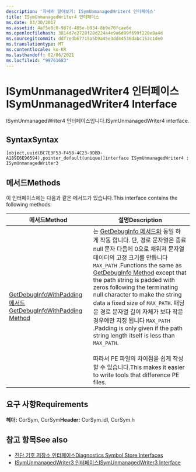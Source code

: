 ```yaml
---
description: '자세히 알아보기: ISymUnmanagedWriter4 인터페이스'
title: ISymUnmanagedWriter4 인터페이스
ms.date: 03/30/2017
ms.assetid: 4af5e8c0-987d-405e-b934-8b9e70fcae6e
ms.openlocfilehash: 3814d7e2728f28d224a4e9a6d99f699f220e8a4d
ms.sourcegitcommit: ddf7edb67715a5b9a45e3dd44536dabc153c1de0
ms.translationtype: MT
ms.contentlocale: ko-KR
ms.lasthandoff: 02/06/2021
ms.locfileid: "99761683"
---
```

# <a name="isymunmanagedwriter4-interface"></a><span data-ttu-id="56e24-103">ISymUnmanagedWriter4 인터페이스</span><span class="sxs-lookup"><span data-stu-id="56e24-103">ISymUnmanagedWriter4 Interface</span></span>

<span data-ttu-id="56e24-104">ISymUnmanagedWriter4 인터페이스입니다.</span><span class="sxs-lookup"><span data-stu-id="56e24-104">ISymUnmanagedWriter4 interface.</span></span>  
  
## <a name="syntax"></a><span data-ttu-id="56e24-105">Syntax</span><span class="sxs-lookup"><span data-stu-id="56e24-105">Syntax</span></span>  
  
```idl  
[object,uuid(BC7E3F53-F458-4C23-9DBD-A189E6E96594),pointer_default(unique)]interface ISymUnmanagedWriter4 : ISymUnmanagedWriter3  
```  
  
## <a name="methods"></a><span data-ttu-id="56e24-106">메서드</span><span class="sxs-lookup"><span data-stu-id="56e24-106">Methods</span></span>  

 <span data-ttu-id="56e24-107">이 인터페이스에는 다음과 같은 메서드가 있습니다.</span><span class="sxs-lookup"><span data-stu-id="56e24-107">This interface contains the following methods:</span></span>  
  
|<span data-ttu-id="56e24-108">메서드</span><span class="sxs-lookup"><span data-stu-id="56e24-108">Method</span></span>|<span data-ttu-id="56e24-109">설명</span><span class="sxs-lookup"><span data-stu-id="56e24-109">Description</span></span>|  
|------------|-----------------|  
|[<span data-ttu-id="56e24-110">GetDebugInfoWithPadding 메서드</span><span class="sxs-lookup"><span data-stu-id="56e24-110">GetDebugInfoWithPadding Method</span></span>](isymunmanagedwriter4-getdebuginfowithpadding-method.md)|<span data-ttu-id="56e24-111">는 [GetDebugInfo 메서드와](isymunmanagedwriter-getdebuginfo-method.md) 동일 하 게 작동 합니다. 단, 경로 문자열은 종료 null 문자 다음에 0으로 채워져 문자열 데이터의 고정 크기를 만듭니다 `MAX_PATH` .</span><span class="sxs-lookup"><span data-stu-id="56e24-111">Functions the same as [GetDebugInfo Method](isymunmanagedwriter-getdebuginfo-method.md) except that the path string is padded with zeros following the terminating null character to make the string data a fixed size of `MAX_PATH`.</span></span> <span data-ttu-id="56e24-112">패딩은 경로 문자열 길이 자체가 보다 작은 경우에만 지정 됩니다 `MAX_PATH` .</span><span class="sxs-lookup"><span data-stu-id="56e24-112">Padding is only given if the path string length itself is less than `MAX_PATH`.</span></span><br /><br /> <span data-ttu-id="56e24-113">따라서 PE 파일의 차이점을 쉽게 작성할 수 있습니다.</span><span class="sxs-lookup"><span data-stu-id="56e24-113">This makes it easier to write tools that difference PE files.</span></span>|  
  
## <a name="requirements"></a><span data-ttu-id="56e24-114">요구 사항</span><span class="sxs-lookup"><span data-stu-id="56e24-114">Requirements</span></span>  

 <span data-ttu-id="56e24-115">**헤더:** CorSym, CorSym</span><span class="sxs-lookup"><span data-stu-id="56e24-115">**Header:** CorSym.idl, CorSym.h</span></span>  
  
## <a name="see-also"></a><span data-ttu-id="56e24-116">참고 항목</span><span class="sxs-lookup"><span data-stu-id="56e24-116">See also</span></span>

- [<span data-ttu-id="56e24-117">진단 기호 저장소 인터페이스</span><span class="sxs-lookup"><span data-stu-id="56e24-117">Diagnostics Symbol Store Interfaces</span></span>](diagnostics-symbol-store-interfaces.md)
- [<span data-ttu-id="56e24-118">ISymUnmanagedWriter3 인터페이스</span><span class="sxs-lookup"><span data-stu-id="56e24-118">ISymUnmanagedWriter3 Interface</span></span>](isymunmanagedwriter3-interface.md)
